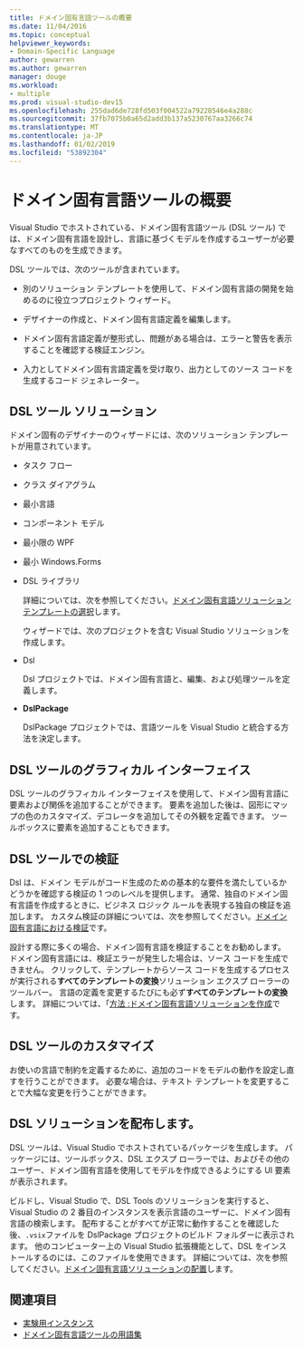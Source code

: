 ```yaml
---
title: ドメイン固有言語ツールの概要
ms.date: 11/04/2016
ms.topic: conceptual
helpviewer_keywords:
- Domain-Specific Language
author: gewarren
ms.author: gewarren
manager: douge
ms.workload:
- multiple
ms.prod: visual-studio-dev15
ms.openlocfilehash: 255dad6de728fd503f004522a79228546e4a288c
ms.sourcegitcommit: 37fb7075b0a65d2add3b137a5230767aa3266c74
ms.translationtype: MT
ms.contentlocale: ja-JP
ms.lasthandoff: 01/02/2019
ms.locfileid: "53892304"
---
```

# <a name="overview-of-domain-specific-language-tools"></a>ドメイン固有言語ツールの概要
Visual Studio でホストされている、ドメイン固有言語ツール (DSL ツール) では、ドメイン固有言語を設計し、言語に基づくモデルを作成するユーザーが必要なすべてのものを生成できます。

 DSL ツールでは、次のツールが含まれています。

-   別のソリューション テンプレートを使用して、ドメイン固有言語の開発を始めるのに役立つプロジェクト ウィザード。

-   デザイナーの作成と、ドメイン固有言語定義を編集します。

-   ドメイン固有言語定義が整形式し、問題がある場合は、エラーと警告を表示することを確認する検証エンジン。

-   入力としてドメイン固有言語定義を受け取り、出力としてのソース コードを生成するコード ジェネレーター。

## <a name="the-dsl-tools-solution"></a>DSL ツール ソリューション
 ドメイン固有のデザイナーのウィザードには、次のソリューション テンプレートが用意されています。

- タスク フロー

- クラス ダイアグラム

- 最小言語

- コンポーネント モデル

- 最小限の WPF

- 最小 Windows.Forms

- DSL ライブラリ

  詳細については、次を参照してください。[ドメイン固有言語ソリューション テンプレートの選択](../modeling/choosing-a-domain-specific-language-solution-template.md)します。

  ウィザードでは、次のプロジェクトを含む Visual Studio ソリューションを作成します。

- Dsl

   Dsl プロジェクトでは、ドメイン固有言語と、編集、および処理ツールを定義します。

- **DslPackage**

   DslPackage プロジェクトでは、言語ツールを Visual Studio と統合する方法を決定します。

## <a name="the-dsl-tools-graphical-interface"></a>DSL ツールのグラフィカル インターフェイス
 DSL ツールのグラフィカル インターフェイスを使用して、ドメイン固有言語に要素および関係を追加することができます。 要素を追加した後は、図形にマップの色のカスタマイズ、デコレータを追加してその外観を定義できます。 ツールボックスに要素を追加することもできます。

## <a name="validation-in-dsl-tools"></a>DSL ツールでの検証
 Dsl は、ドメイン モデルがコード生成のための基本的な要件を満たしているかどうかを確認する検証の 1 つのレベルを提供します。 通常、独自のドメイン固有言語を作成するときに、ビジネス ロジック ルールを表現する独自の検証を追加します。 カスタム検証の詳細については、次を参照してください。[ドメイン固有言語における検証](../modeling/validation-in-a-domain-specific-language.md)です。

 設計する際に多くの場合、ドメイン固有言語を検証することをお勧めします。 ドメイン固有言語には、検証エラーが発生した場合は、ソース コードを生成できません。 クリックして、テンプレートからソース コードを生成するプロセスが実行される**すべてのテンプレートの変換**ソリューション エクスプ ローラーのツールバー。 言語の定義を変更するたびにも必ず**すべてのテンプレートの変換**します。 詳細については、「[方法 :ドメイン固有言語ソリューションを作成](../modeling/how-to-create-a-domain-specific-language-solution.md)です。

## <a name="customization-of-dsl-tools"></a>DSL ツールのカスタマイズ
 お使いの言語で制約を定義するために、追加のコードをモデルの動作を設定し直すを行うことができます。 必要な場合は、テキスト テンプレートを変更することで大幅な変更を行うことができます。

## <a name="distributing-your-dsl-solution"></a>DSL ソリューションを配布します。
 DSL ツールは、Visual Studio でホストされているパッケージを生成します。 パッケージには、ツールボックス、DSL エクスプ ローラーでは、およびその他のユーザー、ドメイン固有言語を使用してモデルを作成できるようにする UI 要素が表示されます。

 ビルドし、Visual Studio で、DSL Tools のソリューションを実行すると、Visual Studio の 2 番目のインスタンスを表示言語のユーザーに、ドメイン固有言語の検索します。 配布することがすべてが正常に動作することを確認した後、`.vsix`ファイルを DslPackage プロジェクトのビルド フォルダーに表示されます。 他のコンピューター上の Visual Studio 拡張機能として、DSL をインストールするのには、このファイルを使用できます。  詳細については、次を参照してください。[ドメイン固有言語ソリューションの配置](../modeling/deploying-domain-specific-language-solutions.md)します。

## <a name="see-also"></a>関連項目

- [実験用インスタンス](../extensibility/the-experimental-instance.md)
- [ドメイン固有言語ツールの用語集](https://msdn.microsoft.com/ca5e84cb-a315-465c-be24-76aa3df276aa)